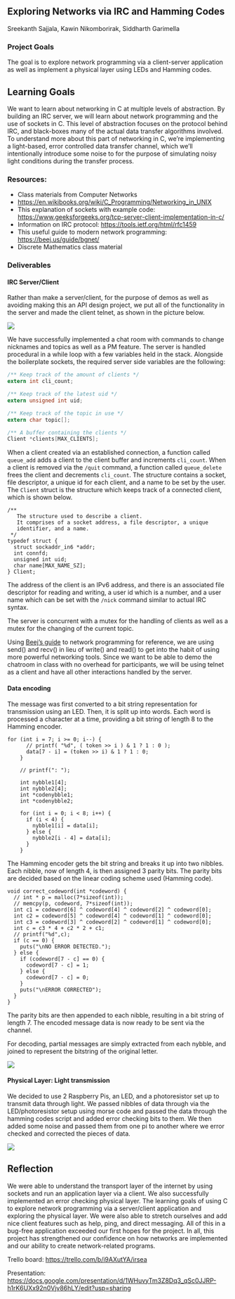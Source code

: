 ## Exploring Networks via IRC and Hamming Codes
Sreekanth Sajjala, Kawin Nikomborirak, Siddharth Garimella

### Project Goals
The goal is to explore network programming via a client-server application as well as implement a physical layer using LEDs and Hamming codes.

## Learning Goals
We want to learn about networking in C at multiple levels of abstraction.
By building an IRC server, we will learn about network programming and the use of sockets in C.
This level of abstraction focuses on the protocol behind IRC, and black-boxes many of the actual data transfer algorithms involved.
To understand more about this part of networking in C, we’re implementing a light-based, error controlled data transfer channel, which we’ll intentionally introduce some noise to for the purpose of simulating noisy light conditions during the transfer process.


### Resources: 
 - Class materials from Computer Networks
 - https://en.wikibooks.org/wiki/C_Programming/Networking_in_UNIX
 - This explanation of sockets with example code: https://www.geeksforgeeks.org/tcp-server-client-implementation-in-c/
 - Information on IRC protocol: https://tools.ietf.org/html/rfc1459
 - This useful guide to modern network programming: https://beej.us/guide/bgnet/
 - Discrete Mathematics class material

### Deliverables

#### IRC Server/Client
Rather than make a server/client, for the purpose of demos as well as avoiding making this an API design project, we put all of the functionality in the server and made the client telnet, as shown in the picture below.

![](demo.png)

We have successfully implemented a chat room with commands to change nicknames and topics as well as a PM feature.
The server is handled procedural in a while loop with a few variables held in the stack.
Alongside the boilerplate sockets, the required server side variables are the following:

``` c
/** Keep track of the amount of clients */
extern int cli_count;

/** Keep track of the latest uid */
extern unsigned int uid;

/** Keep track of the topic in use */
extern char topic[];

/** A buffer containing the clients */
Client *clients[MAX_CLIENTS];
```

When a client created via an established connection, a function called `queue_add` adds a client to the client buffer and increments `cli_count`.
When a client is removed via the `/quit` command, a function called `queue_delete` frees the client and decrements `cli_count`.
The structure contains a socket, file descriptor, a unique id for each client, and a name to be set by the user.
The `Client` struct is the structure which keeps track of a connected client, which is shown below.

```
/**
   The structure used to describe a client.
   It comprises of a socket address, a file descriptor, a unique
   identifier, and a name.
 */
typedef struct {
  struct sockaddr_in6 *addr;
  int connfd;
  unsigned int uid;
  char name[MAX_NAME_SZ];
} Client;
```

The address of the client is an IPv6 address, and there is an associated file descriptor for reading and writing, a user id which is a number, and a user name which can be set with the `/nick` command similar to actual IRC syntax.

The server is concurrent with a mutex for the handling of clients as well as a mutex for the changing of the current topic.

Using [Beej’s guide](https://beej.us/guide/bgnet/) to network programming for reference, we are using send() and recv() in lieu of write() and read() to get into the habit of using more powerful networking tools.
Since we want to be able to demo the chatroom in class with no overhead for participants, we will be using telnet as a client and have all other interactions handled by the server.

#### Data encoding

The message was first converted to a bit string representation for transmission using an LED. Then, it is split up into words. Each word is processed a character at a time, providing a bit string of length 8 to the Hamming encoder.

```
for (int i = 7; i >= 0; i--) {
      // printf( "%d", ( token >> i ) & 1 ? 1 : 0 );
      data[7 - i] = (token >> i) & 1 ? 1 : 0;
    }

    // printf(": ");

    int nybble1[4];
    int nybble2[4];
    int *codenybble1;
    int *codenybble2;

    for (int i = 0; i < 8; i++) {
      if (i < 4) {
        nybble1[i] = data[i];
      } else {
        nybble2[i - 4] = data[i];
      }
    }
```

The Hamming encoder gets the bit string and breaks it up into two nibbles. Each nibble, now of length 4, is then assigned 3 parity bits. The parity bits are decided based on the linear coding scheme used (Hamming code). 

```
void correct_codeword(int *codeword) {
  // int * p = malloc(7*sizeof(int));
  // memcpy(p, codeword, 7*sizeof(int));
  int c1 = codeword[6] ^ codeword[4] ^ codeword[2] ^ codeword[0];
  int c2 = codeword[5] ^ codeword[4] ^ codeword[1] ^ codeword[0];
  int c3 = codeword[3] ^ codeword[2] ^ codeword[1] ^ codeword[0];
  int c = c3 * 4 + c2 * 2 + c1;
  // printf("%d",c);
  if (c == 0) {
    puts("\nNO ERROR DETECTED.");
  } else {
    if (codeword[7 - c] == 0) {
      codeword[7 - c] = 1;
    } else {
      codeword[7 - c] = 0;
    }
    puts("\nERROR CORRECTED");
  }
}
```

The parity bits are then appended to each nibble, resulting in a bit string of length 7. The encoded message data is now ready to be sent via the channel.

For decoding, partial messages are simply extracted from each nybble, and joined to represent the bitstring of the original letter. 

![](../hamming/encdec.png)

#### Physical Layer: Light transmission 

We decided to use 2 Raspberry Pis, an LED, and a photoresistor set up to transmit data through light. We passed nibbles of data through via the LED/photoresistor setup using morse code and passed the data through the hamming codes script and added error checking bits to them. We then added some noise and passed them from one pi to another where we error checked and corrected the pieces of data.  

![](../sad.png)

## Reflection
We were able to understand the transport layer of the internet by using sockets and run an application layer via a client.
We also successfully implemented an error checking physical layer.
The learning goals of using C to explore network programming via a server/client application and exploring the physical layer.
We were also able to stretch ourselves and add nice client features such as help, ping, and direct messaging.
All of this in a bug-free application exceeded our first hopes for the project.
In all, this project has strengthened our confidence on how networks are implemented and our ability to create network-related programs.

Trello board: https://trello.com/b/i9AXutYA/irsea

Presentation: https://docs.google.com/presentation/d/1WHuvyTm3Z8Dq3_qSc0JJRP-h1rK6UXx92n0Vjv86hLY/edit?usp=sharing
